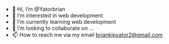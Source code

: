 - 👋 Hi, I’m @Yatorbrian
- 👀 I’m interested in web development
- 🌱 I’m currently learning web development
- 💞️ I’m looking to collaborate on ...
- 📫 How to reach me via my email briankipyator2@gmail.com

<!---
Yatorbrian/Yatorbrian is a ✨ special ✨ repository because its `README.md` (this file) appears on your GitHub profile.
You can click the Preview link to take a look at your changes.
--->
